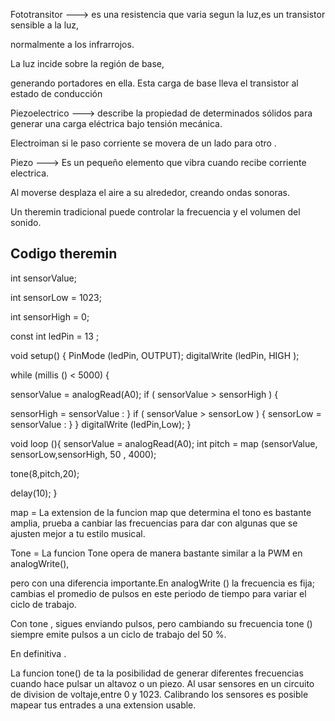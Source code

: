 Fototransitor ---> es una resistencia que varia segun la luz,es un transistor sensible a la luz, 

normalmente a los infrarrojos.

La luz incide sobre la región de base,

generando portadores en ella. Esta carga de base lleva el transistor al estado de conducción

Piezoelectrico ---> describe la propiedad de determinados sólidos para generar una carga eléctrica bajo tensión mecánica.

Electroiman si le paso corriente se movera de un lado para otro . 

Piezo ---> Es un pequeño elemento que vibra cuando recibe corriente electrica.

Al moverse desplaza el aire a su alrededor, creando ondas sonoras.

Un theremin tradicional puede controlar la frecuencia y el volumen del sonido.

## Codigo theremin 

int sensorValue;

int sensorLow = 1023;

int sensorHigh = 0;

const int ledPin = 13 ;

void setup() {
  PinMode (ledPin, OUTPUT);
  digitalWrite (ledPin, HIGH );
  
  while (millis () < 5000) {
  
  sensorValue = analogRead(A0);
  if ( sensorValue > sensorHigh ) {
  
  sensorHigh = sensorValue :
  }
  if ( sensorValue > sensorLow ) {
  sensorLow = sensorValue :
}
}
digitalWrite (ledPin,Low);
}

void loop (){
sensorValue = analogRead(A0);
int pitch = 
map (sensorValue, sensorLow,sensorHigh, 50 , 4000);

tone(8,pitch,20);

delay(10);
}





map = La extension de la funcion map que determina el tono es bastante amplia,
prueba a canbiar las frecuencias para dar con algunas que se ajusten mejor a tu estilo musical.

Tone = La funcion Tone opera de manera bastante similar a la PWM en analogWrite(),

pero con una diferencia importante.En analogWrite () la frecuencia es fija; cambias el promedio de pulsos en este periodo de tiempo para variar el ciclo de trabajo.

Con tone , sigues enviando pulsos, pero cambiando su frecuencia tone () siempre emite pulsos a un ciclo de trabajo del 50 %.

En definitiva .

La funcion tone() de ta la posibilidad de generar diferentes frecuencias cuando hace pulsar un altavoz o un piezo. 
Al usar sensores en un circuito de division de voltaje,entre 0 y 1023. Calibrando los sensores es posible mapear tus entrades a una extension usable.
